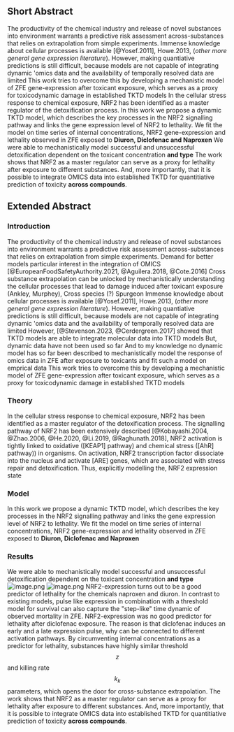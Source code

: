   
## Short Abstract
The productivity of the chemical industry and release of novel substances into environment warrants a predictive risk assessment across-substances that relies on extrapolation from simple experiments.
Immense knowledge about cellular processes is available [@Yosef.2011], Howe.2013,  (*other more general gene expression literature*).
However, making quantiative predictions is still difficult, because models are not capable of integrating dynamic 'omics data and the availability of temporally resolved data are limited
This work tries to overcome this by developing a mechanistic model of ZFE gene-expression after toxicant exposure, which serves as a proxy for toxicodynamic damage in established TKTD models
In the cellular stress response to chemical exposure, NRF2 has been identified as a master regulator of the detoxification process.
In this work we propose a dynamic TKTD model, which describes the key processes in the NRF2 signalling pathway and links the gene expression level of NRF2 to lethality.
We fit the model on time series of internal concentrations, NRF2 gene-expression and lethality observed in ZFE exposed to **Diuron, Diclofenac and Naproxen**
We were able to mechanistically model successful and unsuccessful detoxification dependent on the toxicant concentration **and type**
The work shows that NRF2 as a master regulator can serve as a proxy for lethality after exposure to different substances. And, more importantly, that it is possible to integrate OMICS data into established TKTD for quantitiative prediction of toxicity **across compounds**.
## Extended Abstract
### Introduction
The productivity of the chemical industry and release of novel substances into environment warrants a predictive risk assessment across-substances that relies on extrapolation from simple experiments.
Demand for better models particular interest in the integration of OMICS [@EuropeanFoodSafetyAuthority.2021, @Aguilera.2018, @Cote.2016]
Cross substance extrapolation can be unlocked by mechanistically understanding the cellular processes that lead to damage induced after toxicant exposure (Ankley, Murphey), Cross species (?) Spurgeon
Immense knowledge about cellular processes is available [@Yosef.2011], Howe.2013,  (*other more general gene expression literature*).
However, making quantiative predictions is still difficult, because models are not capable of integrating dynamic 'omics data and the availability of temporally resolved data are limited
However, [@Stevenson.2023, @Cerdergreen.2017] showed that TKTD models are able to integrate molecular data into TKTD models
But, dynamic data have not been used so far
And to my knowledge no dynamic model has so far been described to mechanistically model the response of omics data in ZFE after exposure to toxicants and fit such a model on emprical data
This work tries to overcome this by developing a mechanistic model of ZFE gene-expression after toxicant exposure, which serves as a proxy for toxicodynamic damage in established TKTD models
### Theory
In the cellular stress response to chemical exposure, NRF2 has been identified as a master regulator of the detoxification process.
The signalling pathway of NRF2 has been extensively described [@Kobayashi.2004, @Zhao.2006, @He.2020, @Li.2019, @Raghunath.2018],
NRF2 activation is tightly linked to oxidative ([KEAP1] pathway) and chemical stress ([AhR] pathway)) in organisms.
On activation, NRF2 transcription factor dissociate into the nucleus and activate [ARE] genes, which are associated with stress repair and detoxification.
Thus, explicitly modelling the, NRF2 expression state
### Model
In this work we propose a dynamic TKTD model, which describes the key processes in the NRF2 signalling pathway and links the gene expression level of NRF2 to lethality.
We fit the model on time series of internal concentrations, NRF2 gene-expression and lethality observed in ZFE exposed to **Diuron, Diclofenac and Naproxen**
### Results
We were able to mechanistically model successful and unsuccessful detoxification dependent on the toxicant concentration **and type**
![image.png](../assets/image_1700745859498_0.png)
![image.png](../assets/image_1700746668433_0.png)
NRF2-expression turns out to be a good predictor of lethality for the chemicals naproxen and diuron. In contrast to existing models, pulse like expression in combination with a threshold model for survival can also capture the "step-like" time dynamic of observed mortality in ZFE.
NRF2-expression was no good predictor for lethality after diclofenac exposure. The reason is that diclofenac induces an early and a late expression pulse, why can be connected to different activation pathways.
By circumventing internal concentrations as a predictor for lethality, substances have highly similar threshold $$z$$ and killing rate $$k_k$$ parameters, which opens the door for cross-substance extrapolation.
The work shows that NRF2 as a master regulator can serve as a proxy for lethality after exposure to different substances. And, more importantly, that it is possible to integrate OMICS data into established TKTD for quantitiative prediction of toxicity **across compounds**.
